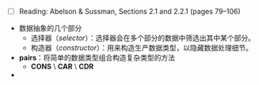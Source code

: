- [ ] Reading: Abelson & Sussman, Sections 2.1 and 2.2.1 (pages 79–106)

- 数据抽象的几个部分
	- 选择器（_selector_）：选择器会在多个部分的数据中筛选出其中某个部分。
	- 构造器（_constructor_）：用来构造生产数据类型，以隐藏数据处理细节。
- **pairs**：将简单的数据类型组合构造复杂类型的方法
	- **CONS** \ **CAR** \ **CDR**
- 